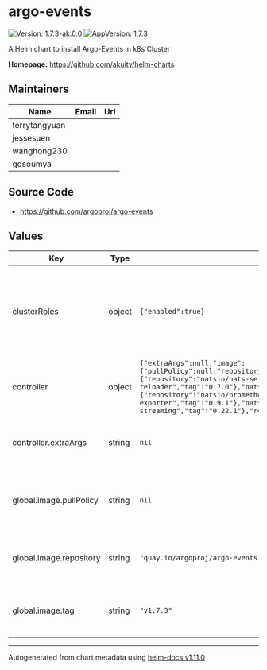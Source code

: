 # argo-events

![Version: 1.7.3-ak.0.0](https://img.shields.io/badge/Version-1.7.3--ak.0.0-informational?style=flat-square) ![AppVersion: 1.7.3](https://img.shields.io/badge/AppVersion-1.7.3-informational?style=flat-square)

A Helm chart to install Argo-Events in k8s Cluster

**Homepage:** <https://github.com/akuity/helm-charts>

## Maintainers

| Name | Email | Url |
| ---- | ------ | --- |
| terrytangyuan |  |  |
| jessesuen |  |  |
| wanghong230 |  |  |
| gdsoumya |  |  |

## Source Code

* <https://github.com/argoproj/argo-events>

## Values

| Key | Type | Default | Description |
|-----|------|---------|-------------|
| clusterRoles | object | `{"enabled":true}` | Installs necessary ClusterRoles to allow Argo Events to deploy to the same cluster Argo Events is installed in |
| controller | object | `{"extraArgs":null,"image":{"pullPolicy":null,"repository":null,"tag":null},"natsConfigReloaderImage":{"repository":"natsio/nats-server-config-reloader","tag":"0.7.0"},"natsMetricsExporterImage":{"repository":"natsio/prometheus-nats-exporter","tag":"0.9.1"},"natsStreamingImage":{"repository":"nats-streaming","tag":"0.22.1"},"replicas":1,"resources":null}` | Argo Events controller configuration |
| controller.extraArgs | string | `nil` | Additional command line arguments to pass |
| global.image.pullPolicy | string | `nil` | If defined, an image pull policy will be applied to all argo events deployments |
| global.image.repository | string | `"quay.io/argoproj/argo-events"` | If defined, a repository applied to all argo events deployments |
| global.image.tag | string | `"v1.7.3"` | If defined, a tag applied to all argo events deployments |

----------------------------------------------
Autogenerated from chart metadata using [helm-docs v1.11.0](https://github.com/norwoodj/helm-docs/releases/v1.11.0)
